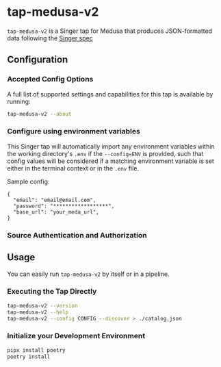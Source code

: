 # tap-medusa-v2

`tap-medusa-v2` is a Singer tap for Medusa that produces JSON-formatted
data following the [Singer spec](https://github.com/singer-io/getting-started/blob/master/SPEC.md)

## Configuration

### Accepted Config Options

A full list of supported settings and capabilities for this
tap is available by running:

```bash
tap-medusa-v2 --about
```

### Configure using environment variables

This Singer tap will automatically import any environment variables within the working directory's
`.env` if the `--config=ENV` is provided, such that config values will be considered if a matching
environment variable is set either in the terminal context or in the `.env` file.

Sample config:

```$json
{
  "email": "email@email.com",
  "password": "******************",
  "base_url": "your_meda_url",
}
```

### Source Authentication and Authorization

## Usage

You can easily run `tap-medusa-v2` by itself or in a pipeline.

### Executing the Tap Directly

```bash
tap-medusa-v2 --version
tap-medusa-v2 --help
tap-medusa-v2 --config CONFIG --discover > ./catalog.json
```

### Initialize your Development Environment

```bash
pipx install poetry
poetry install
```
